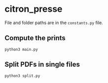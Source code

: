 # citron_presse

File and folder paths are in the `constants.py` file.

## Compute the prints

`python3 main.py`

## Split PDFs in single files

`python3 split.py`